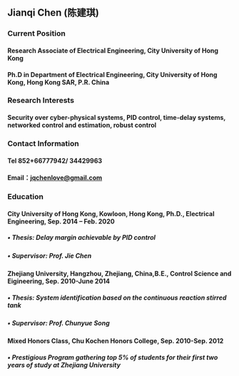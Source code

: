 ##  Jianqi Chen (陈建琪)

###  Current Position
#### Research Associate of Electrical Engineering, City University of Hong Kong

#### Ph.D in Department of Electrical Engineering, City University of Hong Kong, Hong Kong SAR, P.R. China

### Research Interests
#### Security over cyber-physical systems, PID control, time-delay systems, networked control and estimation, robust control

### Contact Information
#### Tel 852+66777942/ 34429963
#### Email：jqchenlove@gmail.com

### Education
#### City University of Hong Kong, Kowloon, Hong Kong, Ph.D., Electrical Engineering, Sep. 2014 – Feb. 2020
#####  • Thesis: Delay margin achievable by PID control
##### • Supervisor: Prof. Jie Chen
#### Zhejiang University, Hangzhou, Zhejiang, China,B.E., Control Science and Eigineering, Sep. 2010-June 2014
##### • Thesis: System identification based on the continuous reaction stirred tank
##### • Supervisor: Prof. Chunyue Song
#### Mixed Honors Class, Chu Kochen Honors College, Sep. 2010-Sep. 2012
##### • Prestigious Program gathering top 5% of students for their first two years of study at Zhejiang University

